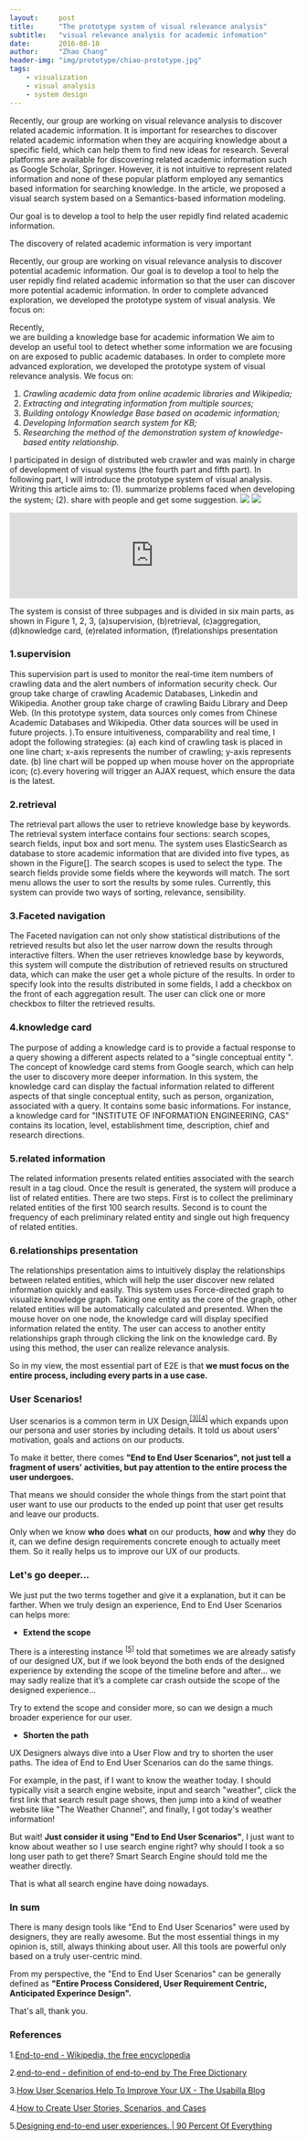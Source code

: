 ```yaml
---
layout:     post
title:      "The prototype system of visual relevance analysis"
subtitle:   "visual relevance analysis for academic infomation"
date:       2016-08-10
author:     "Zhao Chang"
header-img: "img/prototype/chiao-prototype.jpg"
tags:
    - visualization
    - visual analysis
    - system design
---
```



Recently, our group are working on visual relevance analysis to discover related academic information. It is important for researches to discover related academic information when they are acquiring knowledge about a specific field, which can help them to find new ideas for research. Several platforms are available for discovering related academic information such as Google Scholar, Springer. However, it is not intuitive to represent related information and none of these popular platform employed any semantics based information for searching knowledge. In the article, we proposed a visual search system based on a Semantics-based information modeling.



Our goal is to develop a tool to help the user repidly find related academic information.


The discovery of related academic information is very important

Recently, our group are working on visual relevance analysis to discover potential academic information. Our goal is to develop a tool to help the user repidly find related academic information so that the user can discover more potential academic information.
In order to complete advanced exploration, we developed the prototype system of visual analysis. We focus on:

Recently,  
we are building a knowledge base for academic information
We aim to develop an useful tool to detect whether some information we are focusing on are exposed to public academic databases.
 In order to complete more advanced exploration, we developed the prototype system of visual relevance analysis.
We focus on:

1.    *Crawling academic data from online academic libraries and Wikipedia;*
2.    *Extracting and integrating information from multiple sources;*
3.    *Building ontology Knowledge Base based on academic information;*
4.    *Developing Information search system for KB;*
5.    *Researching the method of the demonstration system of knowledge-based entity relationship.*


I participated in design of distributed web crawler and was mainly in charge of  development of visual systems (the fourth part and fifth part). In following part, I will introduce the prototype system of visual analysis. Writing this article aims to: (1). summarize problems faced when developing the system; (2). share with people and get some suggestion.
<a href="/img/prototype/chiao-index.png" target="\_blank" title="Click to see the big picture "><img src='/img/prototype/chiao-index-thumb.png' /></a>
<a href="/img/prototype/chiao-search.jpg" target="\_blank" title="Click to see the big picture "><img src='/img/prototype/chiao-search-thumb.png' /></a>
<iframe src="http://www.baidu.com " width="100%" frameborder="no" border="0"></iframe>

The system is consist of three subpages and is divided in six main parts, as shown in Figure 1, 2, 3, (a)supervision, (b)retrieval, (c)aggregation, (d)knowledge card, (e)related information, (f)relationships presentation

### 1.supervision

This supervision part is used to monitor the real-time item numbers of crawling data and the alert numbers of information security check. Our group take charge of crawling Academic Databases, Linkedin and Wikipedia. Another group take charge of crawling Baidu Library and Deep Web. (In this prototype system, data sources only comes from Chinese Academic Databases and Wikipedia. Other data sources will be used in future projects. ).To ensure intuitiveness, comparability and  real time, I adopt the following strategies: (a) each kind of crawling task is placed in one line chart; x-axis represents the number of crawling; y-axis represents date. (b) line chart will be popped up when mouse hover on the appropriate icon;   (c).every hovering will trigger an AJAX request, which ensure the data is the latest.

### 2.retrieval

The retrieval part allows the user to retrieve knowledge base by  keywords. The retrieval system interface contains four sections: search scopes, search fields, input box and sort  menu. The system uses ElasticSearch as database to store academic information that are divided  into five types, as shown in the Figure[].  The search scopes is used to select the type. The search fields provide some fields where the keywords will match. The sort menu allows the user to sort the results by some rules. Currently, this system can provide two ways of sorting, relevance, sensibility.

### 3.Faceted navigation

The Faceted navigation  can not only show statistical distributions of the retrieved results but also let the user narrow down the results  through interactive filters.  When the user  retrieves knowledge base by  keywords, this system will compute the distribution of  retrieved results on structured data, which can make the user get a whole picture of the results. In order to specify look into the results distributed in some  fields, I add a checkbox on the front of each aggregation result. The user can click one or more checkbox to filter the retrieved results.

### 4.knowledge card

The purpose of adding a knowledge card is to provide a factual response to a query showing a different aspects related to  a "single conceptual entity ".  The concept of knowledge card stems from Google search, which can help the user to discovery more deeper information.  In this system, the knowledge card can display the factual information related to different aspects of  that single conceptual entity, such as person, organization,  associated with a query.  It contains some basic informations. For instance, a knowledge card for "INSTITUTE OF INFORMATION ENGINEERING, CAS" contains its location, level, establishment time, description, chief and research directions.

### 5.related information

The related information presents related entities associated with the search result in a tag cloud. Once the result is generated, the system will produce a list of related entities. There are two steps. First is to collect the preliminary related entities of the first 100 search results. Second is to count the frequency of each preliminary related entity and  single out high frequency of related entities.

### 6.relationships presentation

The relationships presentation aims to intuitively display  the relationships between related entities, which will help the user discover new related information quickly and easily.   This system uses Force-directed graph to visualize knowledge graph.  Taking one entity as the core of the graph, other related entities will be automatically calculated and presented. When the mouse hover on one node, the knowledge card will display specified information related the entity. The user can access to another entity relationships graph through clicking the link on the knowledge card. By using this method, the user can realize relevance analysis.


So in my view, the most essential part of E2E is that **we must focus on the entire process, including every parts in a use case.**


### User Scenarios!

User scenarios is a common term in UX Design,<sup>[[3]](#ref3)</sup><sup>[[4]](#ref4)</sup> which expands upon our persona and user stories by including details. It told us about users' motivation, goals and actions on our products.

To make it better, there comes **"End to End User Scenarios", not just tell a fragment of users' activities, but pay attention to the entire process the user undergoes.**

That means we should consider the whole things from the start point that user want to use our products to the ended up point that user get results and leave our products.

Only when we know **who** does **what** on our products, **how** and **why** they do it, can we define design requirements concrete enough to actually meet them. So it really helps us to improve our UX of our products.


### Let's go deeper...

We just put the two terms together and give it a explanation, but it can be farther. When we truly design an experience, End to End User Scenarios can helps more:

* **Extend the scope**

There is a interesting instance <sup>[[5]](#ref5)</sup> told that sometimes we are already satisfy of our designed UX, but if we look beyond the both ends of the designed experience by extending the scope of the timeline before and after… we may sadly realize that it’s a complete car crash outside the scope of the designed experience...  

Try to extend the scope and consider more, so can we design a much broader experience for our user.

* **Shorten the path**

UX Designers always dive into a User Flow and try to shorten the user paths. The idea of End to End User Scenarios can do the same things.

For example, in the past, if I want to know the weather today. I should typically visit a search engine website, input and search "weather", click the first link that search result page shows, then jump into a kind of weather website like "The Weather Channel", and finally, I got today's weather information!

But wait! **Just consider it using "End to End User Scenarios"**, I just want to know about weather so I use search engine right? why should I took a so long user path to get there? Smart Search Engine should told me the weather directly.

That is what all search engine have doing nowadays.


### In sum

There is many design tools like "End to End User Scenarios" were used by designers, they are really awesome. But the most essential things in my opinion is, still, always thinking about user. All this tools are powerful only based on a truly user-centric mind.

From my perspective, the "End to End User Scenarios" can be generally defined as **"Entire Process Considered, User Requirement Centric, Anticipated Experince Design".**



That's all, thank you.

### References

1.<a id="ref1">[End-to-end - Wikipedia, the free encyclopedia](http://en.wikipedia.org/wiki/End-to-end)</a>

2.<a id="ref2">[end-to-end - definition of end-to-end by The Free Dictionary](http://www.thefreedictionary.com/end-to-end)</a>

3.<a id="ref3">[How User Scenarios Help To Improve Your UX - The Usabilla Blog](http://blog.usabilla.com/how-user-scenarios-help-to-improve-your-ux/)</a>

4.<a id="ref4">[How to Create User Stories, Scenarios, and Cases](https://www.newfangled.com/how-to-tell-the-users-story/)</a>

5.<a id="ref5">[Designing end-to-end user experiences. | 90 Percent Of Everything](http://www.90percentofeverything.com/2008/11/11/designing-end-to-end-user-experiences/)</a>
